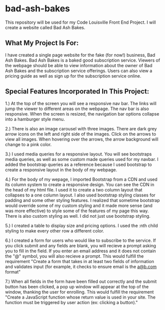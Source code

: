 # bad-ash-bakes
This repository will be used for my Code Louisville Front End Project. I will create a website called Bad Ash Bakes.

<h2> What My Project Is For: </h2>

  I have created a single page website for the fake (for now!) business, Bad Ash Bakes. Bad Ash Bakes is a baked good subscription service. Viewers of the webpage should be able to view information about the owner of Bad Ash Bakes and the subscription service offerings. Users can also view a pricing guide as well as sign up for the subscription service online. 
  

<h2> Special Features Incorporated In This Project: </h2>

1.) At the top of the screen you will see a responsive nav bar. The links will jump the viewer to different areas on the webpage. The nav bar is also responsive. When the screen is resized, the navigation bar options collapse into a hamburger style menu.

2.) There is also an image carousel with three images. There are  dark grey arrow icons on the left and right side of the images. Click on the arrows to view all images. When hovering over the arrows, the arrow background will change to a pink color. 

3.) I used media queries for a responsive layout. You will see bootstraps media queries, as well as some custom made queries used for my navbar. I added the bootstrap queries as a reference because I used bootstrap to create a responsive layout in the body of my webpage. 

4.) For the body of my wepage, I imported Bootstrap from a CDN and used its column system to create a responsive design. You can see the CDN in the head of my html file. I used it to create a two column layout that collapses to a one column layout. I also used bootstrap styling classes for padding and some other styling features. I realized that sometime bootstrap would override some of my custom styling and it made more sense (and was more effective) to style some of the features of my page this way. There is also custom styling as well. I did not just use bootstrap styling. 

5.) I created a table to display size and pricing options. I used the :nth child styling to make every other row a different color.

6.) I created a form for users who would like to subscribe to the service. If you click submit and any fields are blank, you will recieve a prompt asking you to fill in the field. If you enter an email address and it does not contain the "@" symbol, you will also recieve a prompt. This would fulfill the requirement "Create a form that takes in at least two fields of information and validates input (for example, it checks to ensure email is the a@b.com format"

7.) When all fields in the form have been filled out correctly and the submit button has been clicked, a pop up window will appear at the top of the window, thanking the user for enrolling. This would fulfill the requirement "Create a JavaScript function whose return value is used in your site. The function must be triggered by user action (ex: clicking a button)."
